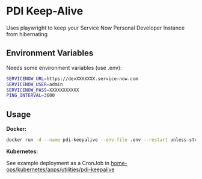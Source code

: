 # PDI Keep-Alive

Uses playwright to keep your Service Now Personal Developer Instance from hibernating

## Environment Variables

Needs some environment variables (use .env):

```bash
SERVICENOW_URL=https://devXXXXXXX.service-now.com
SERVICENOW_USER=admin
SERVICENOW_PASS=XXXXXXXXXXX
PING_INTERVAL=3600
```

## Usage

**Docker:**

```bash
docker run -d --name pdi-keepalive --env-file .env --restart unless-stopped albatrossflavour/pdi-keepalive
```

**Kubernetes:**

See example deployment as a CronJob in [home-ops/kubernetes/apps/utilities/pdi-keepalive](https://github.com/albatrossflavour/home-ops/tree/main/kubernetes/apps/utilities/pdi-keepalive/app)
